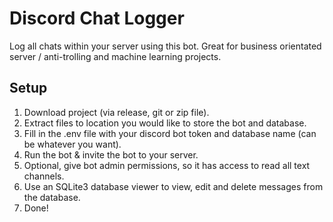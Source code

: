 # Discord Chat Logger
Log all chats within your server using this bot. Great for business orientated server / anti-trolling and machine 
learning projects.
<br>
## Setup
1. Download project (via release, git or zip file).
2. Extract files to location you would like to store the bot and database.
3. Fill in the .env file with your discord bot token and database name (can be whatever you want).
4. Run the bot & invite the bot to your server.
5. Optional, give bot admin permissions, so it has access to read all text channels.
6. Use an SQLite3 database viewer to view, edit and delete messages from the database.
7. Done!